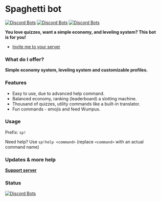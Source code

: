 # Spaghetti bot

[![Discord Bots](https://discordbots.org/api/widget/status/585142238217240577.svg)](https://discordbots.org/bot/585142238217240577) [![Discord Bots](https://top.gg/api/widget/servers/585142238217240577.svg)](https://top.gg/bot/585142238217240577) [![Discord Bots](https://top.gg/api/widget/owner/585142238217240577.svg)](https://top.gg/bot/585142238217240577)

**You love quizzes, want a simple economy, and leveling system? This bot is for you!**

- [Invite me to your server](https://discordapp.com/oauth2/authorize?client_id=585142238217240577&scope=bot&permissions=19520)

### What do I offer?

**Simple economy system, leveling system and customizable profiles.**

### Features

- Easy to use, due to advanced help command.
- Balanced economy, ranking (leaderboard) a slotting machine.
- Thousand of quizzes, utility commands like a built-in translator.
- Fun commands - emojis and feed Wumpus.

### Usage

Prefix: `sp!`

Need help? Use `sp!help <command>` (replace `<command>` with an actual command name)

### Updates & more help

**[Support server](https://discord.com/invite/adrRzgQ)**

### Status

[![Discord Bots](https://discordbots.org/api/widget/585142238217240577.svg)](https://discordbots.org/bot/585142238217240577)